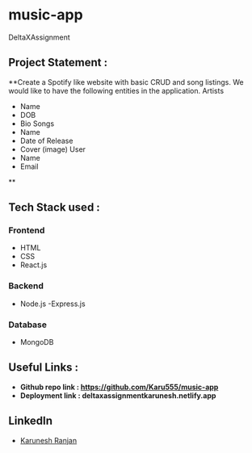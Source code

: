 # music-app
DeltaXAssignment


## Project Statement : 
**Create a Spotify like website with basic CRUD and song listings.
We would like to have the following entities in the application.
Artists
 - Name
 - DOB
 - Bio
Songs
 - Name
 - Date of Release
 - Cover (image)
User
 - Name
 - Email


** 

## Tech Stack used : 
### Frontend
- HTML
- CSS
- React.js

### Backend
- Node.js
-Express.js

### Database
- MongoDB

## Useful Links :
- **Github repo link :  https://github.com/Karu555/music-app**
- **Deployment link :  deltaxassignmentkarunesh.netlify.app**

<!-- ### Screenshots :

- **Landing Page :** 

(❮img src="imag/weather1.png" width="100" ❯)
![weatherpic.png](weather1.png)
 
![weatherpic2.png](file:///C:/Users/DELL/Pictures/Screenshots/weatherpic2.png)

![weatherpic3.png](file:///C:/Users/DELL/Pictures/Screenshots/weatherpic3.png)

![weatherpic4.png](file:///C:/Users/DELL/Pictures/Screenshots/weatherpic4.png) -->


## LinkedIn ##

- [Karunesh Ranjan](linkedin.com/in/karunesh-ranjan-6515211a0)
